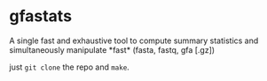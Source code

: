 # gfastats
A single fast and exhaustive tool to compute summary statistics and simultaneously manipulate \*fast\* (fasta, fastq, gfa [.gz]) 

just `git clone` the repo and `make`.
